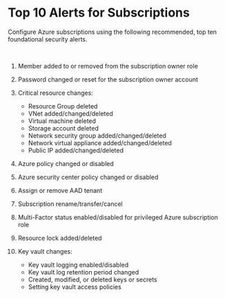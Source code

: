 # Top 10 Alerts for Subscriptions

Configure Azure subscriptions using the following recommended, top ten foundational security alerts. 

  

1. Member added to or removed from the subscription owner role 
 

2. Password changed or reset for the subscription owner account 

 
3. Critical resource changes:  
   - Resource Group deleted 
   - VNet added/changed/deleted 
   - Virtual machine deleted 
   - Storage account deleted 
   - Network security group added/changed/deleted 
   - Network virtual appliance added/changed/deleted 
   - Public IP added/changed/deleted 
  
4. Azure policy changed or disabled 

5. Azure security center policy changed or disabled 

6. Assign or remove AAD tenant 

7. Subscription rename/transfer/cancel  

8. Multi-Factor status enabled/disabled for privileged Azure subscription role  

9. Resource lock added/deleted 

10. Key vault changes:  
    - Key vault logging enabled/disabled 
    - Key vault log retention period changed 
    - Created, modified, or deleted keys or secrets 
    - Setting key vault access policies 

